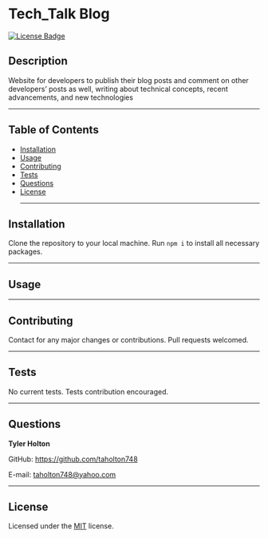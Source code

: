 # Tech_Talk Blog
  [![License Badge](https://img.shields.io/badge/license-MIT-blue)](https://choosealicense.com/licenses/mit/)
  ## Description
  Website for developers to publish their blog posts and comment on other developers’ posts as well, writing about technical concepts, recent advancements, and new technologies <hr>
  
  ## Table of Contents
  * [Installation](#installation)
  * [Usage](#usage)
  * [Contributing](#contributing)
  * [Tests](#tests)
  * [Questions](#questions) 
  * [License](#license) <hr>
  

  ## Installation
  Clone the repository to your local machine. Run ` npm i ` to install all necessary packages. <hr>

  ## Usage
   <hr>

  ## Contributing
  Contact for any major changes or contributions. Pull requests welcomed. <hr>

  ## Tests
  No current tests. Tests contribution encouraged. <hr>

  ## Questions
  <strong>Tyler Holton</strong>

  GitHub: https://github.com/taholton748
  
  E-mail: taholton748@yahoo.com <hr>
  
  ## License
  Licensed under the [MIT](https://choosealicense.com/licenses/mit/) license.
